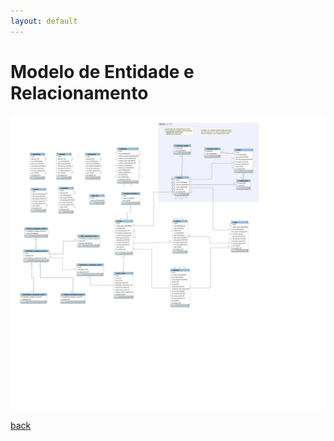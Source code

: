 ```yaml
---
layout: default
---
```


# Modelo de Entidade e Relacionamento


![Alt text](../assets/images/SIGEPLANE-MER-1.0.svg)

[back](./)
